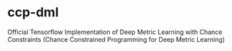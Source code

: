 # ccp-dml
Official Tensorflow Implementation of Deep Metric Learning with Chance Constraints (Chance Constrained Programming for Deep Metric Learning)
